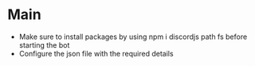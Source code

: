# Main
- Make sure to install packages by using npm i discordjs path fs before starting the bot
- Configure the json file with the required details
